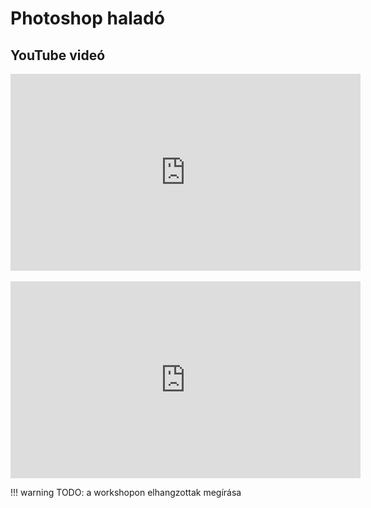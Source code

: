 # Photoshop haladó

## YouTube videó

<div class="youtube-16-9">
    <iframe width="560" height="315" src="https://www.youtube-nocookie.com/embed/RqopNxSLZHk" title="YouTube video player" frameborder="0" allow="accelerometer; autoplay; clipboard-write; encrypted-media; gyroscope; picture-in-picture" allowfullscreen></iframe>
</div>

<br>

<div class="youtube-16-9">
    <iframe width="560" height="315" src="https://www.youtube-nocookie.com/embed/e_9rt7LUulQ" title="YouTube video player" frameborder="0" allow="accelerometer; autoplay; clipboard-write; encrypted-media; gyroscope; picture-in-picture" allowfullscreen></iframe>
</div>

!!! warning
    TODO: a workshopon elhangzottak megírása
